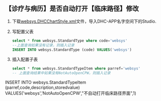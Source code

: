 ## 【诊疗与病历】是否自动打开【临床路径】修改

1. 下载<a href='websys.DHCChartStyle.xml' download="websys.DHCChartStyle.xml">websys.DHCChartStyle.xml</a>文件，导入DHC-APP名字空间下的Studio.

2. 写配置父表

   ```sql
   select * from websys.StandardType where code='websys'
   --上面查询如果没有记录，则插入记录
   INSERT INTO websys.StandardType (code) VALUES('websys')
   ```
   
4. 插入配置子表

   ```sql
   select * from websys.StandardTypeItem where parref='websys'
   -- 上面查询结果中如果没有NotAutoOpenCPW，则插入记录
INSERT INTO websys.StandardTypeItem (parref,code,description,storedvalue) VALUES('websys','NotAutoOpenCPW',"不自动打开临床路径界面",1)
   ```
   
   

